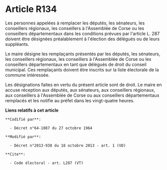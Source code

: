 # Article R134

Les personnes appelées à remplacer les députés, les sénateurs, les conseillers régionaux, les conseillers à l'Assemblée de
Corse ou les conseillers départementaux dans les conditions prévues par l'article L. 287 doivent être désignées préalablement
à l'élection des délégués ou de leurs suppléants. 

Le maire désigne les remplaçants présentés par les députés, les sénateurs, les conseillers régionaux, les conseillers à
l'Assemblée de Corse ou les conseillers départementaux en tant que délégués de droit du conseil municipal. Ces remplaçants
doivent être inscrits sur la liste électorale de la commune intéressée. 

Les désignations faites en vertu du présent article sont de droit. Le maire en accuse réception aux députés, aux sénateurs,
aux conseillers régionaux, aux conseillers à l'Assemblée de Corse ou aux conseillers départementaux remplacés et les notifie
au préfet dans les vingt-quatre heures.

**Liens relatifs à cet article**

	**Codifié par**:

	  - Décret n°64-1087 du 27 octobre 1964

	**Modifié par**:

	  - Décret n°2013-938 du 18 octobre 2013 - art. 1 (VD)

	**Cite**:

	  - Code électoral - art. L287 (VT)
